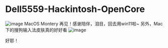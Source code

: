 # Dell5559-Hackintosh-OpenCore
![image](https://user-images.githubusercontent.com/11333852/122258608-cca2b980-cf03-11eb-91df-7c5f810f53bc.png)
MacOS Montery 再见！感谢陪伴，泪目，回去用win11啦~
另外，Mac下的搜狗输入法皮肤真的好好看
![image](https://user-images.githubusercontent.com/11333852/122258777-0673c000-cf04-11eb-8b96-fa62154ce607.png)

好耶！
